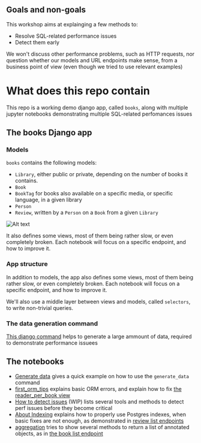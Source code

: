 ## Goals and non-goals

This workshop aims at explainging a few methods to:

- Resolve SQL-related performance issues
- Detect them early

We won't discuss other performance problems, such as HTTP requests, nor question whether our models and URL endpoints make sense, from a business point of view (even though we tried to use relevant examples)

# What does this repo contain

This repo is a working demo django app, called `books`, along with multiple jupyter notebooks demonstrating multiple SQL-related perfomances issues

## The books Django app

### Models

`books` contains the following models:

- `Library`, either public or private, depending on the number of books it contains.
- `Book`
- `BookTag` for books also available on a specific media, or specific language, in a given library
- `Person`
- `Review`, written by a `Person` on a `Book` from a given `Library`

![Alt text](../../model_graph.png)

It also defines some views, most of them being rather slow, or even completely broken.
Each notebook will focus on a specific endpoint, and how to improve it.

### App structure

In addition to models, the app also defines some views, most of them being rather slow, or even completely broken.
Each notebook will focus on a specific endpoint, and how to improve it.

We'll also use a middle layer between views and models, called `selectors`, to write non-trivial queries.

### The data generation command

[This django command](../../books/management/commands/generate_data.py) helps to generate a large ammount of data, required to demonstrate performance issuees

## The notebooks

- [Generate data](generate_data.ipynb) gives a quick example on how to use the `generate_data` command
- [first_orm_tips](first_orm_tips.ipynb) explains basic ORM errors, and explain how to fix [the reader_per_book view](../../books/views/book/reader_per_book.py)
- [How to detect issues](how_to_detect_issues.ipynb) (WIP) lists several tools and methods to detect perf issues before they become critical
- [About Indexing](about_indexing.ipynb) explains how to properly use Postgres indexes, when basic fixes are not enough, as demonstrated in [review list endpoints](../../books/views/review/__init__.py)
- [aggregation](aggregation.ipynb) tries to show several methods to return a list of annotated objects, as in [the book list endpoint](../../books/views/book/list_books_aggregate.py)

